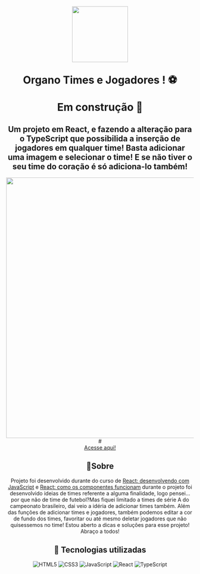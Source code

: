 <h1 align="center">
    <img width=150px src="https://gifs.eco.br/wp-content/uploads/2022/07/gifs-de-bolas-de-futebol-0.gif">
    <p>Organo Times e Jogadores ! ⚽</p>
    <p>Em construção 🔨</p>
</h1>

<div align="center">
<h2>Um projeto em React, e fazendo a alteração para o TypeScript que possibilida a inserção de jogadores em qualquer time! Basta adicionar uma imagem e selecionar o time! E se não tiver o seu time do coração é só adiciona-lo também!</h2>

<img width="700px"  src=".\public\imagens\Vídeo sem título ‐ Feito com o Clipchamp (5).gif">
</div>

<div align="center">
# <div align="center"><a href="https://organotimes.vercel.app/">Acesse aqui!</a></div>

## 📖Sobre

Projeto foi desenvolvido durante do curso de <a href="https://cursos.alura.com.br/course/react-desenvolvendo-javascript">React: desenvolvendo com JavaScript</a> e <a href="https://cursos.alura.com.br/course/react-componentes-funcionam">React: como os componentes funcionam</a>  durante o projeto foi desenvolvido ideias de times referente a alguma finalidade, logo pensei... por que não de time de futebol?Mas fiquei limitado a times de série A do campeonato brasileiro, dai veio a idéria de adicionar times também. Além das funções de adicionar times e jogadores, também podemos editar a cor de fundo dos times, favoritar ou até mesmo deletar jogadores que não quisessemos no time! Estou aberto a dicas e soluções para esse projeto! Abraço a todos!

## 🔨 Tecnologias utilizadas

![HTML5](https://img.shields.io/badge/HTML5-E34F26?style=for-the-badge&logo=html5&logoColor=white)
![CSS3](	https://img.shields.io/badge/CSS3-1572B6?style=for-the-badge&logo=css3&logoColor=white)
![JavaScript](https://img.shields.io/badge/JavaScript-F7DF1E?style=for-the-badge&logo=javascript&logoColor=black)
![React](https://img.shields.io/badge/React-20232A?style=for-the-badge&logo=react&logoColor=61DAFB)
![TypeScript](https://img.shields.io/badge/TypeScript-007ACC?style=for-the-badge&logo=typescript&logoColor=white)

